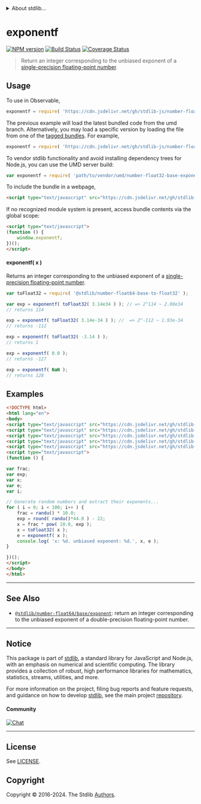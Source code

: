 <!--

@license Apache-2.0

Copyright (c) 2022 The Stdlib Authors.

Licensed under the Apache License, Version 2.0 (the "License");
you may not use this file except in compliance with the License.
You may obtain a copy of the License at

   http://www.apache.org/licenses/LICENSE-2.0

Unless required by applicable law or agreed to in writing, software
distributed under the License is distributed on an "AS IS" BASIS,
WITHOUT WARRANTIES OR CONDITIONS OF ANY KIND, either express or implied.
See the License for the specific language governing permissions and
limitations under the License.

-->


<details>
  <summary>
    About stdlib...
  </summary>
  <p>We believe in a future in which the web is a preferred environment for numerical computation. To help realize this future, we've built stdlib. stdlib is a standard library, with an emphasis on numerical and scientific computation, written in JavaScript (and C) for execution in browsers and in Node.js.</p>
  <p>The library is fully decomposable, being architected in such a way that you can swap out and mix and match APIs and functionality to cater to your exact preferences and use cases.</p>
  <p>When you use stdlib, you can be absolutely certain that you are using the most thorough, rigorous, well-written, studied, documented, tested, measured, and high-quality code out there.</p>
  <p>To join us in bringing numerical computing to the web, get started by checking us out on <a href="https://github.com/stdlib-js/stdlib">GitHub</a>, and please consider <a href="https://opencollective.com/stdlib">financially supporting stdlib</a>. We greatly appreciate your continued support!</p>
</details>

# exponentf

[![NPM version][npm-image]][npm-url] [![Build Status][test-image]][test-url] [![Coverage Status][coverage-image]][coverage-url] <!-- [![dependencies][dependencies-image]][dependencies-url] -->

> Return an integer corresponding to the unbiased exponent of a [single-precision floating-point number][ieee754].



<section class="usage">

## Usage

To use in Observable,

```javascript
exponentf = require( 'https://cdn.jsdelivr.net/gh/stdlib-js/number-float32-base-exponent@umd/browser.js' )
```
The previous example will load the latest bundled code from the umd branch. Alternatively, you may load a specific version by loading the file from one of the [tagged bundles](https://github.com/stdlib-js/number-float32-base-exponent/tags). For example,

```javascript
exponentf = require( 'https://cdn.jsdelivr.net/gh/stdlib-js/number-float32-base-exponent@v0.2.0-umd/browser.js' )
```

To vendor stdlib functionality and avoid installing dependency trees for Node.js, you can use the UMD server build:

```javascript
var exponentf = require( 'path/to/vendor/umd/number-float32-base-exponent/index.js' )
```

To include the bundle in a webpage,

```html
<script type="text/javascript" src="https://cdn.jsdelivr.net/gh/stdlib-js/number-float32-base-exponent@umd/browser.js"></script>
```

If no recognized module system is present, access bundle contents via the global scope:

```html
<script type="text/javascript">
(function () {
    window.exponentf;
})();
</script>
```

#### exponentf( x )

Returns an integer corresponding to the unbiased exponent of a [single-precision floating-point number][ieee754].

```javascript
var toFloat32 = require( '@stdlib/number-float64-base-to-float32' );

var exp = exponentf( toFloat32( 3.14e34 ) ); // => 2^114 ~ 2.08e34
// returns 114

exp = exponentf( toFloat32( 3.14e-34 ) ); //  => 2^-112 ~ 1.93e-34
// returns -112

exp = exponentf( toFloat32( -3.14 ) );
// returns 1

exp = exponentf( 0.0 );
// returns -127

exp = exponentf( NaN );
// returns 128
```

</section>

<!-- /.usage -->

<section class="examples">

## Examples

<!-- eslint no-undef: "error" -->

```html
<!DOCTYPE html>
<html lang="en">
<body>
<script type="text/javascript" src="https://cdn.jsdelivr.net/gh/stdlib-js/random-base-randu@umd/browser.js"></script>
<script type="text/javascript" src="https://cdn.jsdelivr.net/gh/stdlib-js/math-base-special-round@umd/browser.js"></script>
<script type="text/javascript" src="https://cdn.jsdelivr.net/gh/stdlib-js/math-base-special-pow@umd/browser.js"></script>
<script type="text/javascript" src="https://cdn.jsdelivr.net/gh/stdlib-js/number-float64-base-to-float32@umd/browser.js"></script>
<script type="text/javascript" src="https://cdn.jsdelivr.net/gh/stdlib-js/number-float32-base-exponent@umd/browser.js"></script>
<script type="text/javascript">
(function () {

var frac;
var exp;
var x;
var e;
var i;

// Generate random numbers and extract their exponents...
for ( i = 0; i < 100; i++ ) {
    frac = randu() * 10.0;
    exp = round( randu()*44.0 ) - 22;
    x = frac * pow( 10.0, exp );
    x = toFloat32( x );
    e = exponentf( x );
    console.log( 'x: %d. unbiased exponent: %d.', x, e );
}

})();
</script>
</body>
</html>
```

</section>

<!-- /.examples -->

<!-- C interface documentation. -->



<!-- Section for related `stdlib` packages. Do not manually edit this section, as it is automatically populated. -->

<section class="related">

* * *

## See Also

-   <span class="package-name">[`@stdlib/number-float64/base/exponent`][@stdlib/number/float64/base/exponent]</span><span class="delimiter">: </span><span class="description">return an integer corresponding to the unbiased exponent of a double-precision floating-point number.</span>

</section>

<!-- /.related -->

<!-- Section for all links. Make sure to keep an empty line after the `section` element and another before the `/section` close. -->


<section class="main-repo" >

* * *

## Notice

This package is part of [stdlib][stdlib], a standard library for JavaScript and Node.js, with an emphasis on numerical and scientific computing. The library provides a collection of robust, high performance libraries for mathematics, statistics, streams, utilities, and more.

For more information on the project, filing bug reports and feature requests, and guidance on how to develop [stdlib][stdlib], see the main project [repository][stdlib].

#### Community

[![Chat][chat-image]][chat-url]

---

## License

See [LICENSE][stdlib-license].


## Copyright

Copyright &copy; 2016-2024. The Stdlib [Authors][stdlib-authors].

</section>

<!-- /.stdlib -->

<!-- Section for all links. Make sure to keep an empty line after the `section` element and another before the `/section` close. -->

<section class="links">

[npm-image]: http://img.shields.io/npm/v/@stdlib/number-float32-base-exponent.svg
[npm-url]: https://npmjs.org/package/@stdlib/number-float32-base-exponent

[test-image]: https://github.com/stdlib-js/number-float32-base-exponent/actions/workflows/test.yml/badge.svg?branch=v0.2.0
[test-url]: https://github.com/stdlib-js/number-float32-base-exponent/actions/workflows/test.yml?query=branch:v0.2.0

[coverage-image]: https://img.shields.io/codecov/c/github/stdlib-js/number-float32-base-exponent/main.svg
[coverage-url]: https://codecov.io/github/stdlib-js/number-float32-base-exponent?branch=main

<!--

[dependencies-image]: https://img.shields.io/david/stdlib-js/number-float32-base-exponent.svg
[dependencies-url]: https://david-dm.org/stdlib-js/number-float32-base-exponent/main

-->

[chat-image]: https://img.shields.io/gitter/room/stdlib-js/stdlib.svg
[chat-url]: https://app.gitter.im/#/room/#stdlib-js_stdlib:gitter.im

[stdlib]: https://github.com/stdlib-js/stdlib

[stdlib-authors]: https://github.com/stdlib-js/stdlib/graphs/contributors

[umd]: https://github.com/umdjs/umd
[es-module]: https://developer.mozilla.org/en-US/docs/Web/JavaScript/Guide/Modules

[deno-url]: https://github.com/stdlib-js/number-float32-base-exponent/tree/deno
[deno-readme]: https://github.com/stdlib-js/number-float32-base-exponent/blob/deno/README.md
[umd-url]: https://github.com/stdlib-js/number-float32-base-exponent/tree/umd
[umd-readme]: https://github.com/stdlib-js/number-float32-base-exponent/blob/umd/README.md
[esm-url]: https://github.com/stdlib-js/number-float32-base-exponent/tree/esm
[esm-readme]: https://github.com/stdlib-js/number-float32-base-exponent/blob/esm/README.md
[branches-url]: https://github.com/stdlib-js/number-float32-base-exponent/blob/main/branches.md

[stdlib-license]: https://raw.githubusercontent.com/stdlib-js/number-float32-base-exponent/main/LICENSE

[ieee754]: https://en.wikipedia.org/wiki/IEEE_754-1985

<!-- <related-links> -->

[@stdlib/number/float64/base/exponent]: https://github.com/stdlib-js/number-float64-base-exponent/tree/umd

<!-- </related-links> -->

</section>

<!-- /.links -->
